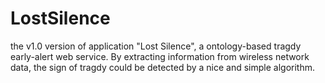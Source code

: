 # LostSilence
the v1.0 version of application "Lost Silence", a ontology-based tragdy early-alert web service. 
By extracting information from wireless network data, the sign of tragdy could be detected by a nice and simple algorithm.
